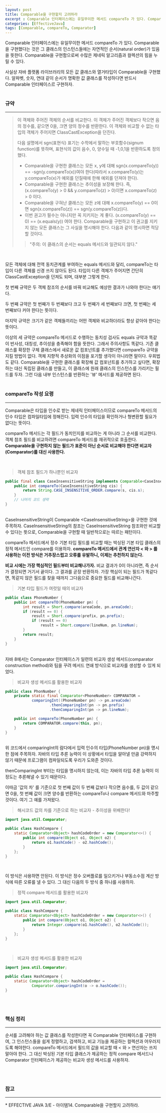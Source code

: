 ```yaml
---
layout: post
title: Comparable을 구현할지 고려하라
excerpt : Comparable 인터페이스에는 유일무이한 메서드 compareTo 가 있다. Comparable을 구현했다는 것은 그 클래스의 인스턴스들에는 자연적인 순서(natural order)가 있음을 뜻한다. <br>Comparable을 구현함으로써 수많은 제네릭 알고리즘과 컬렉션의 힘을 누릴 수 있다.
categories: [EffectiveJava]
tags: [Comparable, compareTo, Comparator]
---
```


Comparable 인터페이스에는 유일무이한 메서드 compareTo 가 있다. Comparable을 구현했다는 것은 그 클래스의 인스턴스들에는 자연적인 순서(natural order)가 있음을 뜻한다.
Comparable을 구현함으로써 수많은 제네릭 알고리즘과 컬렉션의 힘을 누릴 수 있다. 

사실상 자바 플랫폼 라이브러리의 모든 값 클래스와 열거타입이 Comparable을 구현했다. 알파벳, 숫자, 연대 같이 순서가 명확한 값 클래스를 작성하다면 반드시 Comparable 인터페이스르 구현하자.
<br><br>

### 규약
<hr>

> 이 객체와 주어진 객체의 순서를 비교한다. 이 객체가 주어진 객체보다 작으면 음의 정수를, 같으면 0을, 크면 양의 정수를 반환한다. 이 객체와 비교할 수 없는 타입의 객체가 주어지면 ClassCastException을 던진다.
> 
> 다음 설명에서 sgn(표현식) 표기는 수학에서 말하는 부호함수(signum function)를 뜻하며, 표현식의 값이 음수, 0, 양수일 때 -1,0,1을 반환하도록 정의했다.
> 
> * Comparable을 구현한 클래스는 모든 x, y에 대해 sgn(x.compareTo(y)) == -sgn(y.compareTo(x))여야 한다(따라서 x.compareTo(y)는 y.compareTo(x)가 예외를 던질때에 한해 예외를 던져야 한다).
> * Comparable을 구현한 클래스는 추이성을 보장해 한다. 즉, (x.compareTo(y) > 0 && y.compareTo(z) > 0)이면 x.compareTo(z) > 0 이다.
> * Comparable을 구혀난 클래스는 모든 z에 대해 x.compareTo(y) == 0이면 sgn(x.compareTo(z)) == sgn(y.compareTo(z))다.
> * 이번 권고가 필수는 아니지만 꼭 지키지는 게 좋다. (x.compareTo(y) == 0) == (x.equals(y)) 여야 한다. Comparable을 구현하고 이 권고를 지키지 않는 모든 클래스는 그 사실을 명시해야 한다. 다음과 같이 명시하면 적당할 것이다.
>> "주의: 이 클래스의 순서는 equals 메서드와 일관되지 않다."

<br>

모든 객체에 대해 전역 동치관계를 부여하는 equals 메서드와 달리, compareTo는 타입이 다른 객체를 신경 쓰지 않아도 된다.
타입이 다른 객체가 주어지면 간단히 ClassCastException을 던져도 되며, 대부분 그렇게 한다.

첫 번째 규약은 두 객체 참조의 순서를 바꿔 비교해도 예상한 결과가 나와야 한다는 얘기다.

두 번째 규약은 첫 번째가 두 번째보다 크고 두 번째가 세 번째보다 크면, 첫 번째는 세 번째보다 커야 한다는 뜻이다.

마지막 규약은 크기가 같은 객체들끼리는 어떤 객체와 비교하더라도 항상 같아야 한다는 뜻이다.

이상의 세 규약은 compareTo 메서드로 수행하는 동치성 검사도 equals 규약과 똑같이 반사성, 대칭성, 추이성을 충족해야 함을 뜻한다.
그래서 주의사항도 똑같다. 기존 클래스를 확장한 구체 클래스에서 새로운 값 컴포넌트를 추가했다면 compareTo 규약을 지킬 방법이 없다. 객체 지향적 추상화의 이점을 포기할 생각이 아니라면 말이다.
우회법도 같다. Comparable을 구현한 클래스를 확장해 값 컴포넌트를 추가하고 싶다면, 확장하는 대신 독립된 클래스를 만들고, 이 클래스에 원래 클래스의 인스턴스를 가리키는 필드를 두자. 그런 다음 내부 인스턴스를 반환하는 '뷰' 메서드를 제공하면 된다.
<br><br>

### compareTo 작성 요령
<hr>

Comparable은 타입을 인수로 받는 제네릭 인터페이스이므로 compareTo 메서드의 인수 타입은 컴파일타임에 정해진다. 입력 인수의 타입을 확인하거나 형변환할 필요가 없다는 뜻이다.

compareTo 메서드는 각 필드가 동치인지를 비교하는 게 아니라 그 순서를 비교한다.
객체 참조 필드를 비교하려면 compareTo 메서드를 재귀적으로 호출한다.
**Comparable을 구현하지 않는 필드가 표준이 아닌 순서로 비교해야 한다면 비교자(Comparator)를 대신 사용한다.**

<br>

> 객체 참조 필드가 하나뿐인 비교자

~~~java
public final class CaseInsensitiveString implements Comparable<CaseInsensitiveString> {
    public int compareTo(CaseInsensitiveString cis) {
        return String.CASE_INSENSITIVE_ORDER.compare(s, cis.s);
    }
    // 나머지 코드 생략
}
~~~

<br>
CaseInsensitiveString이 Comparable &lt;CaseInsensitiveString&gt;을 구현한 것에 주목하자. 
CaseInsensitiveString의 참조는 CaseInsensitiveString 참조와만 비교할 수 있다는 뜻으로, Comparable을 구현할 때 일반적으로는 따르는 패턴이다.

compareTo 메서드에서 정수 기본 타입 필드를 비교할 때는 박싱된 기본 타입 클래스의 정적 메서드인 compare를 이용하자.
**compareTo 메서드에서 관계 연산자 &lt; 와 &gt; 를 사용하는 이전 방식은 거추장스럽고 오류를 유발하니, 이제는 추천하지 않는다.**

**비교 시에는 가장 핵심적인 필드부터 비교해나가자.** 비교 결과가 0이 아니라면, 즉 순서가 결정되면 거기서 끝이다. 그 결과를 곧장 반환하자.
가장 핵심이 되는 필드가 똑같다면, 똑같지 않은 필드를 찾을 때까지 그다음으로 중요한 필드를 비교해나간다.
<br>

> 기본 타입 필드가 여럿일 때의 비교자

~~~java
public class PhoneNumber {
    public int compareTO(PhoneNumber pn) {
        int result = Short.compare(areaCode, pn.areaCode);
        if (result == 0) {
            result = Short.compare(prefix, pn.prefix);
            if (result == 0)
                result = Short.compare(lineNum, pn.lineNum);
        }
        return result;
    }
}
~~~

<br>
자바 8에서는 Comparator 인터페이스가 일련의 비교자 생성 메서드(comparator construction method)와 팀을 꾸려 메서드 연쇄 방식으로 비교자를 생성할 수 있게 되었다.

> 비교자 생성 메서드를 활용한 비교자

~~~java
public class PhonNumber {
    private static final Comparator<PhoneNumber> COMPARATOR =
            comparingInt((PhoneNumber pn) -> pn.areaCode)
                    .thenComparingInt(pn -> pn.prefix)
                    .thenComparingInt(pn -> pn.lineNum);

    public int compareTo(PhoneNumber pn) {
        return COMPARATOR.compare(this, pn);
    }  
}
~~~

<br>
위 코드에서 comparingInt의 람다에서 입력 인수의 타입(PhoneNumber pn)을 명시한 점에 주목하자. 자바의 타입 추론 능력이 이 상황에서 타입을 알아낼 만큼 강력하지 않기 때문에 프로그램이 컴파일되도록 우리가 도와준 것이다.

thenComparingInt 부터는 타입을 명시하지 않는데, 이는 자바의 타입 추론 능력이 이 정도는 추론해낼 수 있기 때문이다.

이따금 '값의 차' 를 기준으로 첫 번째 값이 두 번째 값보다 작으면 음수를, 두 값이 같으면 0을, 첫 번째 값이 크면 양수를 반환하는 compareTo나 compare 메서드와 마주할 것이다. 여기 그 예를 가져왔다.
<br>

> 해시코드 값의 차를 기준으로 하는 비교자 - 추이성을 위배한다!

~~~java
import java.util.Comparator;

public class HashCompare {
    static Comparator<Object> hashCodeOrder = new Comparator<>() {
        public int compare(Object o1, Object o2) {
            return o1.hashCode() - o2.hashCode();
        }
    };
}
~~~

<br>

이 방식은 사용하면 안된다. 이 방식은 정수 오버플로를 일으키거나 부동소수점 계산 방식에 따른 오류를 낼 수 있다.
그 대신 다음의 두 방식 중 하나를 사용하자.
<br>

> 정적 compare 메서드를 활용한 비교자

~~~java
import java.util.Comparator;

public class HashCompare {
    static Comparator<Object> hashCodeOrder = new Comparator<>() {
        public int compare(Object o1, Object o2) {
            return Integer.compare(o1.hashCode(), o2.hashCode());
        }
    };
}
~~~

<br>

> 비교자 생성 메서드를 활용한 비교자

~~~java
import java.util.Comparator;

public class HashCompare {
    static Comparator<Object> hashCodeOrder = 
            Comparator.comparingInt(o -> o.hashCode());
}
~~~

<br><br>

### 핵심 정리
<hr>
순서를 고려해야 하는 값 클래스를 작성한다면 꼭 Comparable 인터페이스를 구현하여, 그 인스턴스들을 쉽게 정렬하고, 검색하고, 비교 기능을 제공하는 컬렉션과 어우러지도록 해야한다.
compareTo 메서드에서 필드의 값을 비교할 때 &lt; 와 &gt; 연산자는 쓰지 말아야 한다. 그 대신 박싱된 기본 타입 클래스가 제공하는 정적 compare 메서드나 Comparator 인터페이스가 제공하는 비교자 생성 메서드를 사용하자.

<br><br>

### 참고
<hr>
* EFFECTIVE JAVA 3/E - 아이템14. Comparable을 구현할지 고려하라.